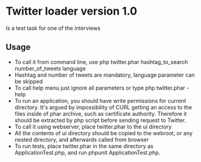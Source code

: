 # Twitter loader version 1.0

Is a test task for one of the interviews

## Usage

* To call it from command line, use php twitter.phar hashtag_to_search number_of_tweets language
* Hashtag and number of tweets are mandatory, language parameter can be skipped
* To call help menu just ignore all parameters or type php twitter.phar -help
* To run an application, you should have write permissions for current directory. It's argued by impossibility of CURL getting an access to the files inside of phar archive, such as certificate authority. Therefore it should be extracted by php script before sending request to Twitter.
* To call it using webserver, place twitter.phar to the ui directory
* All the contents of ui directory should be copied to the webroot, or any nested directory, and afterwards called from browser
* To run tests, place twitter.phar in the same directory as ApplicationTest.php, and run phpunit ApplicationTest.php.
